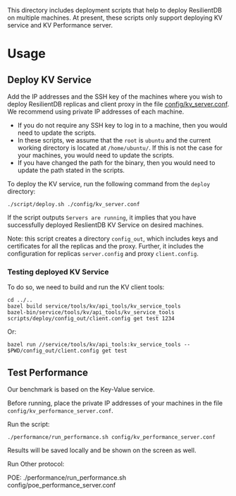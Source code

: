 This directory includes deployment scripts that help to deploy ResilientDB on multiple machines. At present, these scripts only support deploying KV service and KV Performance server.

# Usage

## Deploy KV Service

Add the IP addresses and the SSH key of the machines where you wish to deploy ResilientDB replicas and client proxy in the file [config/kv_server.conf](https://github.com/msadoghi/nexres/blob/master/deploy/config/kv_server.conf). 
We recommend using private IP addresses of each machine.

* If you do not require any SSH key to log in to a machine, then you would need to update the scripts.
* In these scripts, we assume that the ``root`` is ``ubuntu`` and the current working directory is located at ``/home/ubuntu/``. If this is not the case for your machines, you would need to update the scripts.
* If you have changed the path for the binary, then you would need to update the path stated in the scripts.


To deploy the KV service, run the following command from the ``deploy`` directory:

    ./script/deploy.sh ./config/kv_server.conf
    
If the script outputs ``Servers are running``, it implies that you have successfully deployed ReslientDB KV Service on desired machines.  

Note: this script creates a directory ``config_out``, which includes keys and certificates for all the replicas and the proxy. Further, it includes the configuration for replicas ``server.config`` and proxy ``client.config``.

### Testing deployed KV Service

To do so, we need to build and run the KV client tools:

    cd ../..
    bazel build service/tools/kv/api_tools/kv_service_tools
    bazel-bin/service/tools/kv/api_tools/kv_service_tools scripts/deploy/config_out/client.config get test 1234

Or:
	
    bazel run //service/tools/kv/api_tools:kv_service_tools -- $PWD/config_out/client.config get test

## Test Performance 

Our benchmark is based on the Key-Value service.

Before running, place the private IP addresses of your machines in the file ``config/kv_performance_server.conf``.

Run the script:

	./performance/run_performance.sh config/kv_performance_server.conf

Results will be saved locally and be shown on the screen as well.

Run Other protocol:

  POE: ./performance/run_performance.sh config/poe_performance_server.conf
